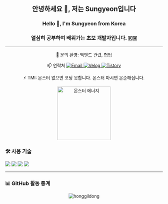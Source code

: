 <h2 align="center">안녕하세요 👋, 저는 Sungyeon입니다</h2>
<h3 align="center">Hello 👋, I'm Sungyeon from Korea</h3>

<h3 align="center">열심히 공부하며 배워가는 초보 개발자입니다. 🇰🇷</h3>

--- 
<p align="center">  
💬 문의 환영: 백엔드 관련, 협업 </p>
<p align="center">  
📫 연락처
  
 <a href="mailto:groupip98@gmail.com">
    <img src="https://img.shields.io/badge/Email-D14836?style=flat&logo=gmail&logoColor=white" alt="Email" />
</a>
<a href="https://velog.io/@bluesubmarine98/posts" target="_blank">
  <img src="https://img.shields.io/badge/Velog-20C997?style=flat&logo=velog&logoColor=white" alt="Velog" />
</a>
<a href="https://yyyeoni.tistory.com/" target="_blank">
  <img src="https://img.shields.io/badge/Tistory-FF5C00?style=flat&logo=rss&logoColor=white" alt="Tistory" />
</a>

</p>

 </p>

<p align="center">  
⚡ TMI: 몬스터 없으면 코딩 못합니다. 몬스터 마시면 온순해집니다.</p> <p align="center">
  <img src="https://cdn.011st.com/11dims/resize/1000x1000/quality/75/11src/product/4099324002/B.jpg?705000000/800px-Monster_Energy_Can_473ml.jpg" alt="몬스터 에너지" width="170"/>
</p>

### 🛠️ 사용 기술

<p align="left">
  <img src="https://img.shields.io/badge/Python-3776AB?style=flat&logo=python&logoColor=white"/>
  <img src="https://img.shields.io/badge/Git-F05032?style=flat&logo=git&logoColor=white"/>
  <img src="https://img.shields.io/badge/GitHub-181717?style=flat&logo=github&logoColor=white"/>
  <img src="https://img.shields.io/badge/C++-00599C?style=flat&logo=c%2B%2B&logoColor=white"/>
</p>

---

### 📊 GitHub 활동 통계

<p align="center">
  <img src="https://github-readme-streak-stats.herokuapp.com/?user=honggildong" alt="honggildong" />
</p>


